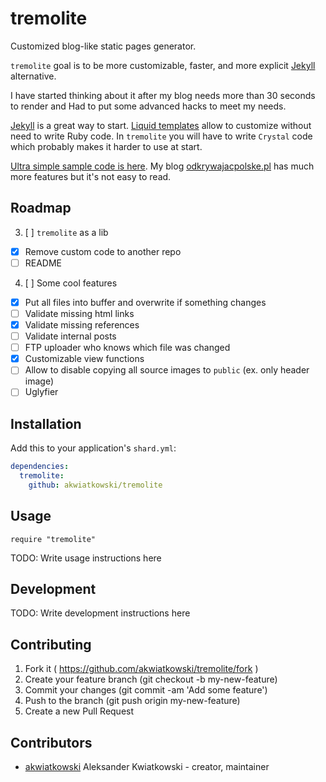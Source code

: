 # tremolite

Customized blog-like static pages generator.

`tremolite` goal is to be more customizable, faster,
and more explicit [Jekyll](https://jekyllrb.com/) alternative.

I have started
thinking about it after my blog needs more than 30 seconds to render and
Had to put some advanced hacks to meet my needs.

[Jekyll](https://jekyllrb.com/) is a great way to start.
[Liquid templates](https://jekyllrb.com/docs/templates/) allow to customize
without need to write Ruby code. In `tremolite` you will have to write
`Crystal` code which probably makes it harder to use at start.

[Ultra simple sample code is here](https://github.com/akwiatkowski/tremolite_example).
My blog [odkrywajacpolske.pl](https://github.com/akwiatkowski/akwiatkowski.github.com)
has much more features but it's not easy to read.

## Roadmap

3. [ ] `tremolite` as a lib
  * [x] Remove custom code to another repo
  * [ ] README

4. [ ] Some cool features
  * [x] Put all files into buffer and overwrite if something changes
  * [ ] Validate missing html links
  * [x] Validate missing references
  * [ ] Validate internal posts
  * [ ] FTP uploader who knows which file was changed
  * [x] Customizable view functions
  * [ ] Allow to disable copying all source images to `public` (ex. only header image)
  * [ ] Uglyfier

## Installation

Add this to your application's `shard.yml`:

```yaml
dependencies:
  tremolite:
    github: akwiatkowski/tremolite
```


## Usage


```crystal
require "tremolite"
```


TODO: Write usage instructions here

## Development

TODO: Write development instructions here

## Contributing

1. Fork it ( https://github.com/akwiatkowski/tremolite/fork )
2. Create your feature branch (git checkout -b my-new-feature)
3. Commit your changes (git commit -am 'Add some feature')
4. Push to the branch (git push origin my-new-feature)
5. Create a new Pull Request

## Contributors

- [akwiatkowski](https://github.com/akwiatkowski) Aleksander Kwiatkowski - creator, maintainer
